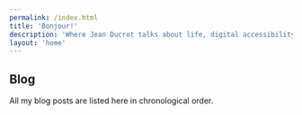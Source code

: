 ```yaml
---
permalink: /index.html
title: 'Bonjour!'
description: 'Where Jean Ducrot talks about life, digital accessibility, and other randomness'
layout: 'home'
---
```



## Blog

All my blog posts are listed here in chronological order.

